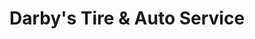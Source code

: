 ---
title: "Darby's Tire & Auto Service"
url: /oxford/darbys-tire-und-auto-service/
shop: Autowerkstatt
---